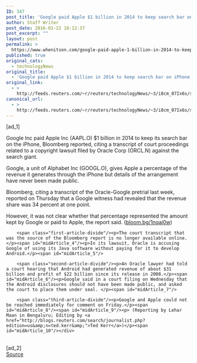 ```yaml
---
ID: 347
post_title: 'Google paid Apple $1 billion in 2014 to keep search bar on iPhone: Bloomberg'
author: Staff Writer
post_date: 2016-01-22 16:12:37
post_excerpt: ""
layout: post
permalink: >
  https://www.whenitson.com/google-paid-apple-1-billion-in-2014-to-keep-search-bar-on-iphone-bloomberg/
published: true
original_cats:
  - technologyNews
original_title:
  - 'Google paid Apple $1 billion in 2014 to keep search bar on iPhone: Bloomberg'
original_link:
  - >
    http://feeds.reuters.com/~r/reuters/technologyNews/~3/i8cm_07Ix6s/story01.htm
canonical_url:
  - >
    http://feeds.reuters.com/~r/reuters/technologyNews/~3/i8cm_07Ix6s/story01.htm
---
```

 [ad_1]
<br><div id="articleText">
<span id="midArticle_start"/>

<span class="focusParagraph" readability="6"><p><span class="articleLocatio&lt;/span&gt;n">Google Inc paid Apple Inc (<span id="symbol_AAPL.O_0">AAPL.O</span>) $1 billion in 2014 to keep its search bar on the iPhone, Bloomberg reported, citing a transcript of court proceedings related to a copyright lawsuit filed by Oracle Corp (<span id="symbol_ORCL.N_1">ORCL.N</span>) against the search giant.</span></p></span><span id="midArticle_0"/><p>Google, a unit of Alphabet Inc (<span id="symbol_GOOGL.O_2">GOOGL.O</span>), gives Apple a percentage of the revenue it generates through the iPhone but details of the arrangement have never been made public.</p><span id="midArticle_1"/><p>Bloomberg, citing a transcript of the Oracle-Google pretrial last week, reported on Thursday that a Google witness had revealed that the revenue share was 34 percent at one point.</p><span id="midArticle_2"/><p>However, it was not clear whether that percentage represented the amount kept by Google or paid to Apple, the report said. (<a href="http://bloom.bg/1nqaj0w">bloom.bg/1nqaj0w</a>)</p><span id="midArticle_3"/>
        
        <span class="first-article-divide"/><p>The court transcript that was the source of the Bloomberg report is no longer available online.</p><span id="midArticle_4"/><p>In its lawsuit, Oracle is accusing Google of using its Java software without paying for it to develop Android.</p><span id="midArticle_5"/>
        
        <span class="second-article-divide"/><p>An Oracle lawyer had told a court hearing that Android had generated revenue of about $31 billion and profit of $22 billion since its release in 2008.</p><span id="midArticle_6"/><p>Google said in a court filing on Wednesday that the Android disclosures should not have been made public, and asked the court to place them under seal. </p><span id="midArticle_7"/>
        
        <span class="third-article-divide"/><p>Google and Apple could not be reached immediately for comment on Friday.</p><span id="midArticle_8"/><span id="midArticle_9"/><p> (Reporting by Lehar Maan in Bengaluru; Editing by <a href="http://blogs.reuters.com/search/journalist.php?edition=us&amp;n=ted.kerr&amp;">Ted Kerr</a>)</p><span id="midArticle_10"/></div>
<br>[ad_2]
<br><a href="http://feeds.reuters.com/~r/reuters/technologyNews/~3/i8cm_07Ix6s/story01.htm">Source </a>
